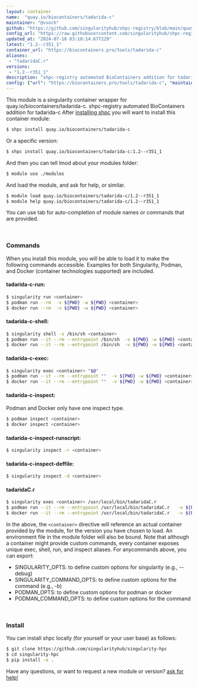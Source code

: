 ```yaml
---
layout: container
name:  "quay.io/biocontainers/tadarida-c"
maintainer: "@vsoch"
github: "https://github.com/singularityhub/shpc-registry/blob/main/quay.io/biocontainers/tadarida-c/container.yaml"
config_url: "https://raw.githubusercontent.com/singularityhub/shpc-registry/main/quay.io/biocontainers/tadarida-c/container.yaml"
updated_at: "2024-07-16 03:18:14.677229"
latest: "1.2--r351_1"
container_url: "https://biocontainers.pro/tools/tadarida-c"
aliases:
 - "tadaridaC.r"
versions:
 - "1.2--r351_1"
description: "shpc-registry automated BioContainers addition for tadarida-c"
config: {"url": "https://biocontainers.pro/tools/tadarida-c", "maintainer": "@vsoch", "description": "shpc-registry automated BioContainers addition for tadarida-c", "latest": {"1.2--r351_1": "sha256:c42931f045b99a4e912adb48b0392425535737a488e6dc324041db70311dc329"}, "tags": {"1.2--r351_1": "sha256:c42931f045b99a4e912adb48b0392425535737a488e6dc324041db70311dc329"}, "docker": "quay.io/biocontainers/tadarida-c", "aliases": {"tadaridaC.r": "/usr/local/bin/tadaridaC.r"}}
---
```


This module is a singularity container wrapper for quay.io/biocontainers/tadarida-c.
shpc-registry automated BioContainers addition for tadarida-c
After [installing shpc](#install) you will want to install this container module:


```bash
$ shpc install quay.io/biocontainers/tadarida-c
```

Or a specific version:

```bash
$ shpc install quay.io/biocontainers/tadarida-c:1.2--r351_1
```

And then you can tell lmod about your modules folder:

```bash
$ module use ./modules
```

And load the module, and ask for help, or similar.

```bash
$ module load quay.io/biocontainers/tadarida-c/1.2--r351_1
$ module help quay.io/biocontainers/tadarida-c/1.2--r351_1
```

You can use tab for auto-completion of module names or commands that are provided.

<br>

### Commands

When you install this module, you will be able to load it to make the following commands accessible.
Examples for both Singularity, Podman, and Docker (container technologies supported) are included.

#### tadarida-c-run:

```bash
$ singularity run <container>
$ podman run --rm  -v ${PWD} -w ${PWD} <container>
$ docker run --rm  -v ${PWD} -w ${PWD} <container>
```

#### tadarida-c-shell:

```bash
$ singularity shell -s /bin/sh <container>
$ podman run --it --rm --entrypoint /bin/sh  -v ${PWD} -w ${PWD} <container>
$ docker run --it --rm --entrypoint /bin/sh  -v ${PWD} -w ${PWD} <container>
```

#### tadarida-c-exec:

```bash
$ singularity exec <container> "$@"
$ podman run --it --rm --entrypoint ""  -v ${PWD} -w ${PWD} <container> "$@"
$ docker run --it --rm --entrypoint ""  -v ${PWD} -w ${PWD} <container> "$@"
```

#### tadarida-c-inspect:

Podman and Docker only have one inspect type.

```bash
$ podman inspect <container>
$ docker inspect <container>
```

#### tadarida-c-inspect-runscript:

```bash
$ singularity inspect -r <container>
```

#### tadarida-c-inspect-deffile:

```bash
$ singularity inspect -d <container>
```


#### tadaridaC.r

```bash
$ singularity exec <container> /usr/local/bin/tadaridaC.r
$ podman run --it --rm --entrypoint /usr/local/bin/tadaridaC.r   -v ${PWD} -w ${PWD} <container> -c " $@"
$ docker run --it --rm --entrypoint /usr/local/bin/tadaridaC.r   -v ${PWD} -w ${PWD} <container> -c " $@"
```



In the above, the `<container>` directive will reference an actual container provided
by the module, for the version you have chosen to load. An environment file in the
module folder will also be bound. Note that although a container
might provide custom commands, every container exposes unique exec, shell, run, and
inspect aliases. For anycommands above, you can export:

 - SINGULARITY_OPTS: to define custom options for singularity (e.g., --debug)
 - SINGULARITY_COMMAND_OPTS: to define custom options for the command (e.g., -b)
 - PODMAN_OPTS: to define custom options for podman or docker
 - PODMAN_COMMAND_OPTS: to define custom options for the command

<br>

### Install

You can install shpc locally (for yourself or your user base) as follows:

```bash
$ git clone https://github.com/singularityhub/singularity-hpc
$ cd singularity-hpc
$ pip install -e .
```

Have any questions, or want to request a new module or version? [ask for help!](https://github.com/singularityhub/singularity-hpc/issues)